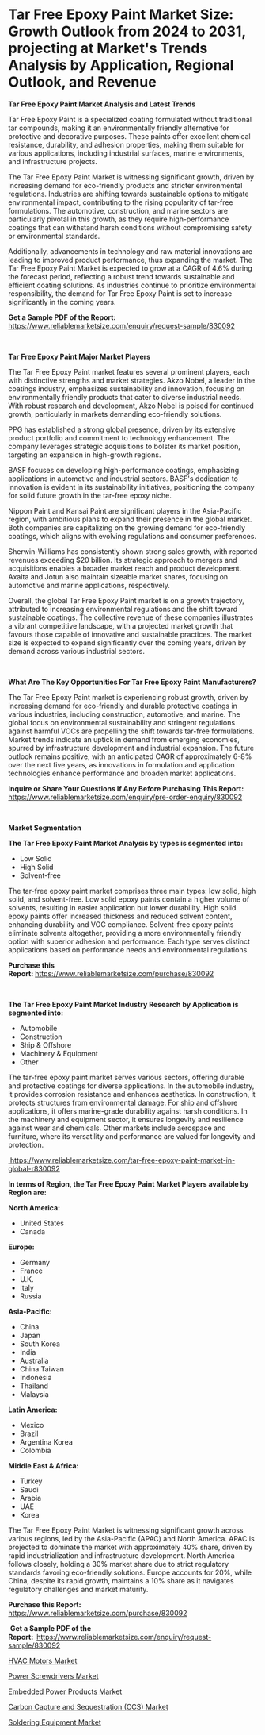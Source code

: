 <p><h1>Tar Free Epoxy Paint Market Size: Growth Outlook from 2024 to 2031, projecting at Market's Trends Analysis by Application, Regional Outlook, and Revenue</h1></p><p><strong>Tar Free Epoxy Paint Market Analysis and Latest Trends</strong></p>
<p><p>Tar Free Epoxy Paint is a specialized coating formulated without traditional tar compounds, making it an environmentally friendly alternative for protective and decorative purposes. These paints offer excellent chemical resistance, durability, and adhesion properties, making them suitable for various applications, including industrial surfaces, marine environments, and infrastructure projects. </p><p>The Tar Free Epoxy Paint Market is witnessing significant growth, driven by increasing demand for eco-friendly products and stricter environmental regulations. Industries are shifting towards sustainable options to mitigate environmental impact, contributing to the rising popularity of tar-free formulations. The automotive, construction, and marine sectors are particularly pivotal in this growth, as they require high-performance coatings that can withstand harsh conditions without compromising safety or environmental standards. </p><p>Additionally, advancements in technology and raw material innovations are leading to improved product performance, thus expanding the market. The Tar Free Epoxy Paint Market is expected to grow at a CAGR of 4.6% during the forecast period, reflecting a robust trend towards sustainable and efficient coating solutions. As industries continue to prioritize environmental responsibility, the demand for Tar Free Epoxy Paint is set to increase significantly in the coming years.</p></p>
<p><strong>Get a Sample PDF of the Report:&nbsp;</strong> <a href="https://www.reliablemarketsize.com/enquiry/request-sample/830092?utm_campaign=1293&utm_medium=2&utm_source=Github&utm_content=ia&utm_term=08102024&utm_id=tar-free-epoxy-paint">https://www.reliablemarketsize.com/enquiry/request-sample/830092</a></p>
<p>&nbsp;</p>
<p><strong>Tar Free Epoxy Paint Major Market Players</strong></p>
<p><p>The Tar Free Epoxy Paint market features several prominent players, each with distinctive strengths and market strategies. Akzo Nobel, a leader in the coatings industry, emphasizes sustainability and innovation, focusing on environmentally friendly products that cater to diverse industrial needs. With robust research and development, Akzo Nobel is poised for continued growth, particularly in markets demanding eco-friendly solutions.</p><p>PPG has established a strong global presence, driven by its extensive product portfolio and commitment to technology enhancement. The company leverages strategic acquisitions to bolster its market position, targeting an expansion in high-growth regions.</p><p>BASF focuses on developing high-performance coatings, emphasizing applications in automotive and industrial sectors. BASF's dedication to innovation is evident in its sustainability initiatives, positioning the company for solid future growth in the tar-free epoxy niche.</p><p>Nippon Paint and Kansai Paint are significant players in the Asia-Pacific region, with ambitious plans to expand their presence in the global market. Both companies are capitalizing on the growing demand for eco-friendly coatings, which aligns with evolving regulations and consumer preferences.</p><p>Sherwin-Williams has consistently shown strong sales growth, with reported revenues exceeding $20 billion. Its strategic approach to mergers and acquisitions enables a broader market reach and product development. Axalta and Jotun also maintain sizeable market shares, focusing on automotive and marine applications, respectively.</p><p>Overall, the global Tar Free Epoxy Paint market is on a growth trajectory, attributed to increasing environmental regulations and the shift toward sustainable coatings. The collective revenue of these companies illustrates a vibrant competitive landscape, with a projected market growth that favours those capable of innovative and sustainable practices. The market size is expected to expand significantly over the coming years, driven by demand across various industrial sectors.</p></p>
<p>&nbsp;</p>
<p><strong>What Are The Key Opportunities For Tar Free Epoxy Paint Manufacturers?</strong></p>
<p><p>The Tar Free Epoxy Paint market is experiencing robust growth, driven by increasing demand for eco-friendly and durable protective coatings in various industries, including construction, automotive, and marine. The global focus on environmental sustainability and stringent regulations against harmful VOCs are propelling the shift towards tar-free formulations. Market trends indicate an uptick in demand from emerging economies, spurred by infrastructure development and industrial expansion. The future outlook remains positive, with an anticipated CAGR of approximately 6-8% over the next five years, as innovations in formulation and application technologies enhance performance and broaden market applications.</p></p>
<p><strong>Inquire or Share Your Questions If Any Before Purchasing This Report:</strong> <a href="https://www.reliablemarketsize.com/enquiry/pre-order-enquiry/830092?utm_campaign=1293&utm_medium=2&utm_source=Github&utm_content=ia&utm_term=08102024&utm_id=tar-free-epoxy-paint">https://www.reliablemarketsize.com/enquiry/pre-order-enquiry/830092</a></p>
<p>&nbsp;</p>
<p><strong>Market Segmentation</strong></p>
<p><strong>The Tar Free Epoxy Paint Market Analysis by types is segmented into:</strong></p>
<p><ul><li>Low Solid</li><li>High Solid</li><li>Solvent-free</li></ul></p>
<p><p>The tar-free epoxy paint market comprises three main types: low solid, high solid, and solvent-free. Low solid epoxy paints contain a higher volume of solvents, resulting in easier application but lower durability. High solid epoxy paints offer increased thickness and reduced solvent content, enhancing durability and VOC compliance. Solvent-free epoxy paints eliminate solvents altogether, providing a more environmentally friendly option with superior adhesion and performance. Each type serves distinct applications based on performance needs and environmental regulations.</p></p>
<p><strong>Purchase this Report:&nbsp;</strong><a href="https://www.reliablemarketsize.com/purchase/830092?utm_campaign=1293&utm_medium=2&utm_source=Github&utm_content=ia&utm_term=08102024&utm_id=tar-free-epoxy-paint">https://www.reliablemarketsize.com/purchase/830092</a></p>
<p>&nbsp;</p>
<p><strong>The Tar Free Epoxy Paint Market Industry Research by Application is segmented into:</strong></p>
<p><ul><li>Automobile</li><li>Construction</li><li>Ship & Offshore</li><li>Machinery & Equipment</li><li>Other</li></ul></p>
<p><p>The tar-free epoxy paint market serves various sectors, offering durable and protective coatings for diverse applications. In the automobile industry, it provides corrosion resistance and enhances aesthetics. In construction, it protects structures from environmental damage. For ship and offshore applications, it offers marine-grade durability against harsh conditions. In the machinery and equipment sector, it ensures longevity and resilience against wear and chemicals. Other markets include aerospace and furniture, where its versatility and performance are valued for longevity and protection.</p></p>
<p><a href="https://www.reliablemarketsize.com/tar-free-epoxy-paint-market-in-global-r830092?utm_campaign=1293&utm_medium=2&utm_source=Github&utm_content=ia&utm_term=08102024&utm_id=tar-free-epoxy-paint">&nbsp;https://www.reliablemarketsize.com/tar-free-epoxy-paint-market-in-global-r830092</a></p>
<p><strong>In terms of Region, the Tar Free Epoxy Paint Market Players available by Region are:</strong></p>
<p>
    <p> <strong> North America: </strong>
        <ul>
            <li>United States</li>
            <li>Canada</li>
        </ul>
        </p> 
    <p> <strong> Europe: </strong>
        <ul>
            <li>Germany</li>
            <li>France</li>
            <li>U.K.</li>
            <li>Italy</li>
            <li>Russia</li>
        </ul>
        </p> 
    <p> <strong> Asia-Pacific: </strong>
        <ul>
            <li>China</li>
            <li>Japan</li>
            <li>South Korea</li>
            <li>India</li>
            <li>Australia</li>
            <li>China Taiwan</li>
            <li>Indonesia</li>
            <li>Thailand</li>
            <li>Malaysia</li>
        </ul>
        </p> 
    <p> <strong> Latin America: </strong>
        <ul>
            <li>Mexico</li>
            <li>Brazil</li>
            <li>Argentina Korea</li>
            <li>Colombia</li>
        </ul>
        </p> 
    <p> <strong> Middle East & Africa: </strong>
        <ul>
            <li>Turkey</li>
            <li>Saudi</li>
            <li>Arabia</li>
            <li>UAE</li>
            <li>Korea</li>
        </ul>
    </p>
    </p>
<p><p>The Tar Free Epoxy Paint Market is witnessing significant growth across various regions, led by the Asia-Pacific (APAC) and North America. APAC is projected to dominate the market with approximately 40% share, driven by rapid industrialization and infrastructure development. North America follows closely, holding a 30% market share due to strict regulatory standards favoring eco-friendly solutions. Europe accounts for 20%, while China, despite its rapid growth, maintains a 10% share as it navigates regulatory challenges and market maturity.</p></p>
<p><strong>Purchase this Report: </strong><a href="https://www.reliablemarketsize.com/purchase/830092?utm_campaign=1293&utm_medium=2&utm_source=Github&utm_content=ia&utm_term=08102024&utm_id=tar-free-epoxy-paint">https://www.reliablemarketsize.com/purchase/830092</a></p>
<p>&nbsp;<strong>Get a Sample PDF of the Report:&nbsp;&nbsp;</strong><a href="https://www.reliablemarketsize.com/enquiry/request-sample/830092?utm_campaign=1293&utm_medium=2&utm_source=Github&utm_content=ia&utm_term=08102024&utm_id=tar-free-epoxy-paint">https://www.reliablemarketsize.com/enquiry/request-sample/830092</a></p>
<p><strong></strong></p>
<p><p><a href="https://www.linkedin.com/pulse/market-insights-global-hvac-motors-forecast-innovation-trends-x7j3f?utm_campaign=1293&utm_medium=2&utm_source=Github&utm_content=ia&utm_term=08102024&utm_id=tar-free-epoxy-paint">HVAC Motors Market</a></p><p><a href="https://www.linkedin.com/pulse/global-power-screwdrivers-market-trends-insights-growth-opportunities-jopmf?utm_campaign=1293&utm_medium=2&utm_source=Github&utm_content=ia&utm_term=08102024&utm_id=tar-free-epoxy-paint">Power Screwdrivers Market</a></p><p><a href="https://issuu.com/reportprime-2/docs/embedded-power-products-market-size_3d6cd3acf5bf3e?utm_campaign=1293&utm_medium=2&utm_source=Github&utm_content=ia&utm_term=08102024&utm_id=tar-free-epoxy-paint">Embedded Power Products Market</a></p><p><a href="https://issuu.com/reportprime-2/docs/carbon-capture-and-sequestration-cc_680eceebd15d4b?utm_campaign=1293&utm_medium=2&utm_source=Github&utm_content=ia&utm_term=08102024&utm_id=tar-free-epoxy-paint">Carbon Capture and Sequestration (CCS) Market</a></p><p><a href="https://www.linkedin.com/pulse/charting-future-comprehensive-analysis-global-soldering-equipment-mrxaf?utm_campaign=1293&utm_medium=2&utm_source=Github&utm_content=ia&utm_term=08102024&utm_id=tar-free-epoxy-paint">Soldering Equipment Market</a></p></p>